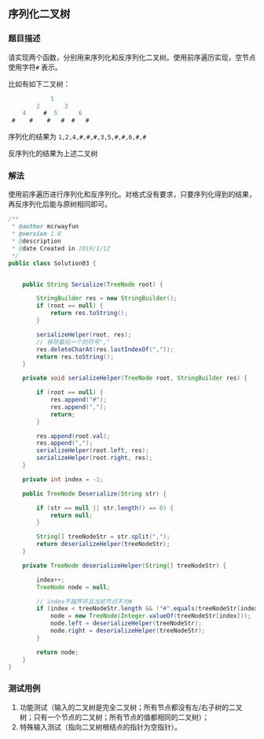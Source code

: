 ## 序列化二叉树

### 题目描述
请实现两个函数，分别用来序列化和反序列化二叉树。使用前序遍历实现，空节点使用字符`#` 表示。

比如有如下二叉树：

```java
			1
		2	 	3
	4	  #	 5		6
 #	  #	   #   #  #   #	
```

序列化的结果为 `1,2,4,#,#,#,3,5,#,#,6,#,#` 

反序列化的结果为上述二叉树

### 解法
使用前序遍历进行序列化和反序列化。对格式没有要求，只要序列化得到的结果，再反序列化后能与原树相同即可。
```java
/**
 * @author mcrwayfun
 * @version 1.0
 * @description
 * @date Created in 2019/1/12
 */
public class Solution03 {


    public String Serialize(TreeNode root) {

        StringBuilder res = new StringBuilder();
        if (root == null) {
            return res.toString();
        }

        serializeHelper(root, res);
        // 移除最后一个的符号","
        res.deleteCharAt(res.lastIndexOf(","));
        return res.toString();
    }

    private void serializeHelper(TreeNode root, StringBuilder res) {

        if (root == null) {
            res.append("#");
            res.append(",");
            return;
        }

        res.append(root.val);
        res.append(",");
        serializeHelper(root.left, res);
        serializeHelper(root.right, res);
    }

    private int index = -1;

    public TreeNode Deserialize(String str) {

        if (str == null || str.length() == 0) {
            return null;
        }

        String[] treeNodeStr = str.split(",");
        return deserializeHelper(treeNodeStr);
    }

    private TreeNode deserializeHelper(String[] treeNodeStr) {

        index++;
        TreeNode node = null;

        // index不越界并且当前节点不为#
        if (index < treeNodeStr.length && !"#".equals(treeNodeStr[index])) {
            node = new TreeNode(Integer.valueOf(treeNodeStr[index]));
            node.left = deserializeHelper(treeNodeStr);
            node.right = deserializeHelper(treeNodeStr);
        }

        return node;
    }
}
```

### 测试用例
1. 功能测试（输入的二叉树是完全二叉树；所有节点都没有左/右子树的二叉树；只有一个节点的二叉树；所有节点的值都相同的二叉树）；
2. 特殊输入测试（指向二叉树根结点的指针为空指针）。